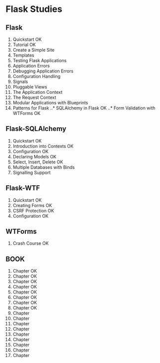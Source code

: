 # Flask Studies

## Flask

1. Quickstart OK
2. Tutorial OK
3. Create a Simple Site
4. Templates
5. Testing Flask Applications
6. Application Errors
7. Debugging Application Errors
8. Configuration Handling
9. Signals
10. Pluggable Views
11. The Application Context
12. The Request Context
13. Modular Applications with Blueprints
14. Patterns for Flask
..* SQLAlchemy in Flask OK
..* Form Validation with WTForms OK

## Flask-SQLAlchemy

1. Quickstart OK
2. Introduction into Contexts OK
3. Configuration OK
4. Declaring Models OK
5. Select, Insert, Delete OK
6. Multiple Databases with Binds
7. Signalling Support

##  Flask-WTF

1. Quickstart OK
2. Creating Forms OK
3. CSRF Protection OK
4. Configuration OK

## WTForms

1. Crash Course OK

## BOOK

1. Chapter OK
2. Chapter OK
3. Chapter OK
4. Chapter OK
5. Chapter OK
7. Chapter OK
8. Chapter OK
9. Chapter OK
10. Chapter
11. Chapter
12. Chapter
13. Chapter
14. Chapter
15. Chapter
16. Chapter
17. Chapter
18. Chapter